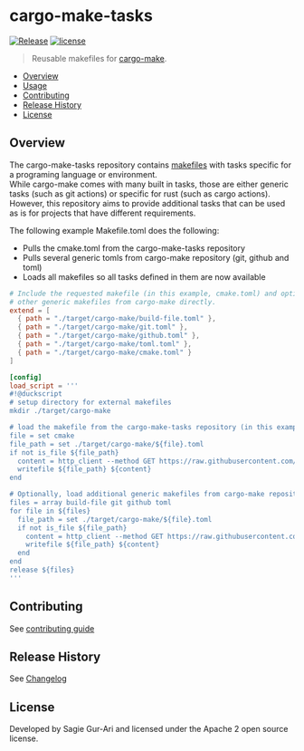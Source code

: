 # cargo-make-tasks

[![Release](https://img.shields.io/github/v/release/sagiegurari/cargo-make-tasks)](https://github.com/sagiegurari/cargo-make-tasks/releases)
[![license](https://img.shields.io/github/license/sagiegurari/cargo-make-tasks)](https://github.com/sagiegurari/cargo-make-tasks/blob/master/LICENSE)

> Reusable makefiles for [cargo-make](https://sagiegurari.github.io/cargo-make/).

* [Overview](#overview)
* [Usage](#usage)
* [Contributing](.github/CONTRIBUTING.md)
* [Release History](CHANGELOG.md)
* [License](#license)

<a name="overview"></a>
## Overview
The cargo-make-tasks repository contains [makefiles](https://github.com/sagiegurari/cargo-make/blob/master/src/lib/descriptor/makefiles/) with tasks specific for a programing language or environment.<br>
While cargo-make comes with many built in tasks, those are either generic tasks (such as git actions) or specific for rust (such as cargo actions).<br>
However, this repository aims to provide additional tasks that can be used as is for projects that have different requirements.

<a name="usage"></a>

The following example Makefile.toml does the following:

* Pulls the cmake.toml from the cargo-make-tasks repository
* Pulls several generic tomls from cargo-make repository (git, github and toml)
* Loads all makefiles so all tasks defined in them are now available

```toml
# Include the requested makefile (in this example, cmake.toml) and optionally also
# other generic makefiles from cargo-make directly.
extend = [
  { path = "./target/cargo-make/build-file.toml" },
  { path = "./target/cargo-make/git.toml" },
  { path = "./target/cargo-make/github.toml" },
  { path = "./target/cargo-make/toml.toml" },
  { path = "./target/cargo-make/cmake.toml" }
]

[config]
load_script = '''
#!@duckscript
# setup directory for external makefiles
mkdir ./target/cargo-make

# load the makefile from the cargo-make-tasks repository (in this example, cmake.toml)
file = set cmake
file_path = set ./target/cargo-make/${file}.toml
if not is_file ${file_path}
  content = http_client --method GET https://raw.githubusercontent.com/sagiegurari/cargo-make-tasks/master/src/${file}.toml
  writefile ${file_path} ${content}
end

# Optionally, load additional generic makefiles from cargo-make repository
files = array build-file git github toml
for file in ${files}
  file_path = set ./target/cargo-make/${file}.toml
  if not is_file ${file_path}
    content = http_client --method GET https://raw.githubusercontent.com/sagiegurari/cargo-make/master/src/lib/descriptor/makefiles/${file}.toml
    writefile ${file_path} ${content}
  end
end
release ${files}
'''
```

## Contributing
See [contributing guide](.github/CONTRIBUTING.md)

<a name="history"></a>
## Release History

See [Changelog](CHANGELOG.md)

<a name="license"></a>
## License
Developed by Sagie Gur-Ari and licensed under the Apache 2 open source license.
